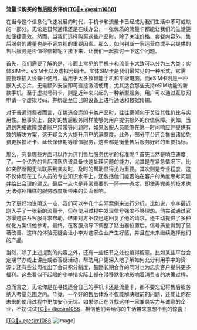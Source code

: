 **流量卡购买的售后服务评价[[TG💪+ @esim1088](https://t.me/s/esim1088)]**

在当今这个信息化飞速发展的时代，手机卡和流量卡已经成为我们生活中不可或缺的一部分。无论是日常通讯还是在线办公，一张优质的流量卡都能让我们的生活更加便捷高效。然而，当我们选择购买这些产品时，除了关注价格、套餐内容外，售后服务的质量也是不容忽视的重要因素。那么，如何判断一家运营商或平台提供的售后服务是否值得信赖呢？接下来，让我们一起探讨一下这个问题。

首先，我们需要了解的是，市面上常见的手机卡和流量卡大致可以分为三大类：实体SIM卡、eSIM卡以及虚拟号码卡。实体SIM卡是我们最常见的一种形式，它需要物理插入设备中使用，适用于大多数智能手机和平板电脑。而eSIM卡则是一种嵌入式芯片，无需额外安装即可直接激活使用，尤其适合那些支持eSIM功能的新款手机。至于虚拟号码卡，则是近年来兴起的一种新型服务，用户可以通过互联网申请一个虚拟号码，并绑定至自己的设备上进行通话和数据传输。

对于普通消费者而言，在挑选合适的卡类产品时，往往更倾向于关注其性价比与实用性。但事实上，良好的售后服务同样能够为用户提供额外的价值保障。例如，当遇到网络故障或者账户异常等问题时，如果客服人员能够在第一时间响应并提供有效的解决方案，这无疑会大大提升用户的满意度。此外，部分平台还会推出诸如免费更换损坏卡、延长保修期等增值服务，这些都是衡量售后服务好坏的重要指标。

那么，究竟哪些方面可以作为评判售后服务优劣的标准呢？首先当然是响应速度了。一个优秀的售后团队应该具备快速处理问题的能力，尤其是在紧急情况下，比如突然断网无法联系到亲友时，及时的帮助显得尤为重要。其次则是专业程度，这不仅体现在工作人员的专业知识水平上，还包括他们能否站在客户的角度思考问题并给出合理的建议。最后一点也是非常重要的一环——态度。即使再完美的技术也无法弥补糟糕的服务态度所带来的负面影响。

为了更好地说明这一点，我们可以举几个实际案例来进行分析。比如说，小李最近刚入手了一张新的流量卡，但在使用过程中发现信号强度不够理想。他尝试通过官方渠道联系客服寻求帮助，结果对方不仅迅速回复了他的请求，还主动提供了多种优化方案供他参考。最终，在客服指导下调整了路由器位置后，信号质量得到了显著改善。这样的体验无疑会让小李对这家企业产生好感，并且在未来继续选择他们的产品。

当然，除了上述提到的内容之外，还有一些细节之处也值得留意。比如某些平台会定期举办线上讲座或者答疑活动，帮助用户更深入地了解如何充分利用手中的资源；还有些公司推出了会员积分制度，鼓励长期合作的同时也为忠实客户提供更多福利。这些看似不起眼的小举措实际上都在潜移默化地影响着消费者的决策过程。

总而言之，无论你是在寻找适合自己的手机卡还是流量卡，都不要忘记将售后服务纳入考量范围之内。毕竟，一个好的售后体系不仅能解决眼前的问题，还能让你在未来的使用过程中更加安心无忧。如果你正在寻找这样一家兼具实力与诚意的企业，不妨试试[TG💪+ @esim1088](https://t.me/s/esim1088)，相信他们会给你的生活带来意想不到的惊喜！

[[TG💪+ @esim1088](https://t.me/s/esim1088) ![Image](https://i.postimg.cc/4NQfJmqS/Snipaste-2025-05-13-00-14-12.png)]